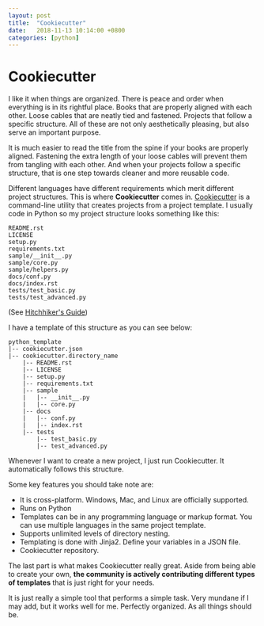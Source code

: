 ```yaml
---
layout: post
title:  "Cookiecutter"
date:   2018-11-13 10:14:00 +0800
categories: [python]
---
```


# Cookiecutter
I like it when things are organized. There is peace and order when everything is in its rightful place. Books that are properly aligned with each other. Loose cables that are neatly tied and fastened. Projects that follow a specific structure. All of these are not only aesthetically pleasing, but also serve an important purpose.

It is much easier to read the title from the spine if your books are properly aligned. Fastening the extra length of your loose cables will prevent them from tangling with each other. And when your projects follow a specific structure, that is one step towards cleaner and more reusable code.

Different languages have different requirements which merit different project structures. This is where **Cookiecutter** comes in. [Cookiecutter](https://github.com/audreyr/cookiecutter) is a command-line utility that creates projects from a project template. I usually code in Python so my project structure looks something like this: 

```
README.rst
LICENSE
setup.py
requirements.txt
sample/__init__.py
sample/core.py
sample/helpers.py
docs/conf.py
docs/index.rst
tests/test_basic.py
tests/test_advanced.py
```
(See [Hitchhiker's Guide](https://docs.python-guide.org/writing/structure/))

I have a template of this structure as you can see below:

```
python_template
|-- cookiecutter.json
|-- cookiecutter.directory_name
    |-- README.rst
    |-- LICENSE
    |-- setup.py
    |-- requirements.txt
    |-- sample
    |   |-- __init__.py
    |   |-- core.py
    |-- docs
    |   |-- conf.py
    |   |-- index.rst
    |-- tests
        |-- test_basic.py
        |-- test_advanced.py
```

Whenever I want to create a new project, I just run Cookiecutter. It automatically follows this structure.

Some key features you should take note are:
* It is cross-platform. Windows, Mac, and Linux are officially supported.
* Runs on Python
* Templates can be in any programming language or markup format. You can use multiple languages in the same project template.
* Supports unlimited levels of directory nesting.
* Templating is done with Jinja2. Define your variables in a JSON file.
* Cookiecutter repository.


The last part is what makes Cookiecutter really great. Aside from being able to create your own, **the community is actively contributing different types of templates** that is just right for your needs.

It is just really a simple tool that performs a simple task. Very mundane if I may add, but it works well for me. Perfectly organized. As all things should be.